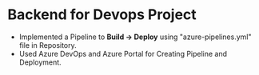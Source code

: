 # Backend for Devops Project

- Implemented a Pipeline to **Build -> Deploy** using "azure-pipelines.yml" file in Repository.
- Used Azure DevOps and Azure Portal for Creating Pipeline and Deployment.

